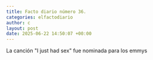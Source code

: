 ```yaml
---
title: Facto diario número 36.
categories: elfactodiario
author: c
layout: post
date: 2025-06-22 14:50:07 +00:00
---
```

La canción "I just had sex" fue nominada para los emmys
